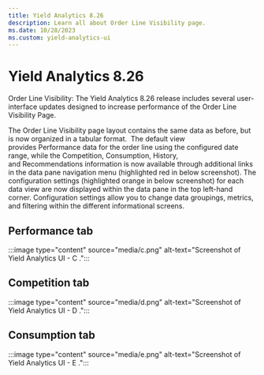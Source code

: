 ```yaml
---
title: Yield Analytics 8.26
description: Learn all about Order Line Visibility page. 
ms.date: 10/28/2023
ms.custom: yield-analytics-ui
---
```


# Yield Analytics 8.26

Order Line Visibility: The Yield Analytics 8.26 release includes several user-interface updates designed to increase performance of the Order Line Visibility Page.

The Order Line Visibility page layout contains the same data as before, but is now organized in a tabular format.  The default view provides Performance data for the order line using the configured date range, while the Competition, Consumption, History, and Recommendations information is now available through additional links in the data pane navigation menu (highlighted red in below screenshot). The configuration settings (highlighted orange in below screenshot) for each data view are now displayed within the data pane in the top left-hand corner. Configuration settings allow you to change data groupings, metrics, and filtering within the different informational screens.

## Performance tab

:::image type="content" source="media/c.png" alt-text="Screenshot of Yield Analytics UI - C .":::

## Competition tab

:::image type="content" source="media/d.png" alt-text="Screenshot of Yield Analytics UI - D .":::

## Consumption tab

:::image type="content" source="media/e.png" alt-text="Screenshot of Yield Analytics UI - E .":::
